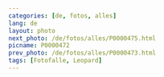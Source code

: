 ```yaml
---
categories: [de, fotos, alles]
lang: de
layout: photo
next_photo: /de/fotos/alles/P0000475.html
picname: P0000472
prev_photo: /de/fotos/alles/P0000473.html
tags: [Fotofalle, Leopard]
---
```


